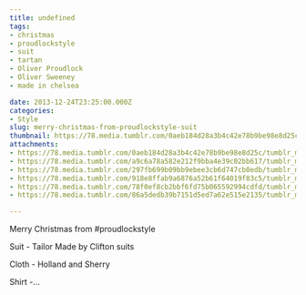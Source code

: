 ```yaml
---
title: undefined
tags:
- christmas
- proudlockstyle
- suit
- tartan
- Oliver Proudlock
- Oliver Sweeney
- made in chelsea

date: 2013-12-24T23:25:00.000Z
categories:
- Style
slug: merry-christmas-from-proudlockstyle-suit
thumbnail: https://78.media.tumblr.com/0aeb184d28a3b4c42e78b9be98e8d25c/tumblr_my5ul38Q9O1rhrm24o1_540.jpg
attachments:
- https://78.media.tumblr.com/0aeb184d28a3b4c42e78b9be98e8d25c/tumblr_my5ul38Q9O1rhrm24o1_1280.jpg
- https://78.media.tumblr.com/a9c6a78a582e212f9bba4e39c02bb617/tumblr_my5ul38Q9O1rhrm24o6_1280.jpg
- https://78.media.tumblr.com/297fb699b09bb9ebee3cb6d747cb0edb/tumblr_my5ul38Q9O1rhrm24o2_1280.jpg
- https://78.media.tumblr.com/918e8ffab9a6876a52b61f64019f83c5/tumblr_my5ul38Q9O1rhrm24o3_1280.jpg
- https://78.media.tumblr.com/78f0ef8cb2bbf6fd75b065592994cdfd/tumblr_my5ul38Q9O1rhrm24o4_1280.jpg
- https://78.media.tumblr.com/86a5dedb39b7151d5ed7a62e515e2135/tumblr_my5ul38Q9O1rhrm24o5_1280.jpg

---
```


Merry Christmas from #proudlockstyle 

  Suit - Tailor Made by Clifton suits 

  Cloth - Holland and Sherry 

  Shirt -...
